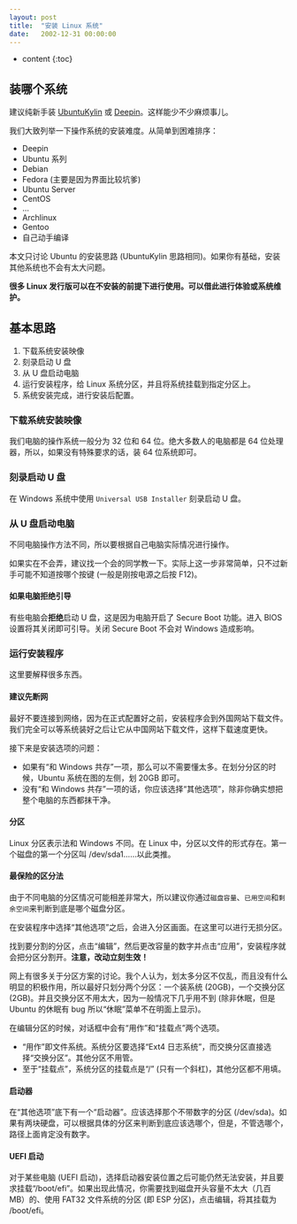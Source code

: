 ```yaml
---
layout: post
title:  "安装 Linux 系统"
date:   2002-12-31 00:00:00
---
```

* content
{:toc}

## 装哪个系统

建议纯新手装 [UbuntuKylin](http://www.ubuntukylin.com) 或 [Deepin](http://deepin.org)。这样能少不少麻烦事儿。

我们大致列举一下操作系统的安装难度。从简单到困难排序：

* Deepin 
* Ubuntu 系列
* Debian
* Fedora (主要是因为界面比较坑爹)
* Ubuntu Server
* CentOS
* ...
* Archlinux
* Gentoo
* 自己动手编译

本文只讨论 Ubuntu 的安装思路 (UbuntuKylin 思路相同)。如果你有基础，安装其他系统也不会有太大问题。

**很多 Linux 发行版可以在不安装的前提下进行使用。可以借此进行体验或系统维护。**

## 基本思路

1. 下载系统安装映像
2. 刻录启动 U 盘
3. 从 U 盘启动电脑
4. 运行安装程序，给 Linux 系统分区，并且将系统挂载到指定分区上。
5. 系统安装完成，进行安装后配置。

### 下载系统安装映像

我们电脑的操作系统一般分为 32 位和 64 位。绝大多数人的电脑都是 64 位处理器，所以，如果没有特殊要求的话，装 64 位系统即可。

### 刻录启动 U 盘

在 Windows 系统中使用 `Universal USB Installer` 刻录启动 U 盘。

### 从 U 盘启动电脑

不同电脑操作方法不同，所以要根据自己电脑实际情况进行操作。

如果实在不会弄，建议找一个会的同学教一下。实际上这一步非常简单，只不过新手可能不知道按哪个按键 (一般是刚按电源之后按 F12)。

<div class="callout callout-warning">
<h4>如果电脑拒绝引导</h4>
有些电脑会<strong>拒绝</strong>启动 U 盘，这是因为电脑开启了 Secure Boot 功能。进入 BIOS 设置将其关闭即可引导。关闭 Secure Boot 不会对 Windows 造成影响。
</div>

### 运行安装程序

这里要解释很多东西。

<div class="callout callout-info">
<h4>建议先断网</h4>
最好不要连接到网络，因为在正式配置好之前，安装程序会到外国网站下载文件。我们完全可以等系统装好之后让它从中国网站下载文件，这样下载速度更快。
</div>

接下来是安装选项的问题：

* 如果有“和 Windows 共存”一项，那么可以不需要懂太多。在划分分区的时候，Ubuntu 系统在图的左侧，划 20GB 即可。
* 没有“和 Windows 共存”一项的话，你应该选择“其他选项”，除非你确实想把整个电脑的东西都抹干净。

#### 分区

Linux 分区表示法和 Windows 不同。在 Linux 中，分区以文件的形式存在。第一个磁盘的第一个分区叫 /dev/sda1……以此类推。

<div class="callout callout-info">
<h4>最保险的区分法</h4>
由于不同电脑的分区情况可能相差非常大，所以建议你通过<code>磁盘容量</code>、<code>已用空间</code>和<code>剩余空间</code>来判断到底是哪个磁盘分区。
</div>

在安装程序中选择“其他选项”之后，会进入分区画面。在这里可以进行无损分区。

找到要分割的分区，点击“编辑”，然后更改容量的数字并点击“应用”，安装程序就会把分区分割开。**注意，改动立刻生效！**

网上有很多关于分区方案的讨论。我个人认为，划太多分区不仅乱，而且没有什么明显的积极作用，所以最好只划分两个分区：一个装系统 (20GB)，一个交换分区 (2GB)。并且交换分区不用太大，因为一般情况下几乎用不到 (除非休眠，但是 Ubuntu 的休眠有 bug 所以“休眠”菜单不在明面上显示)。

在编辑分区的时候，对话框中会有“用作”和“挂载点”两个选项。

* “用作”即文件系统。系统分区要选择“Ext4 日志系统”，而交换分区直接选择“交换分区”。其他分区不用管。
* 至于“挂载点”，系统分区的挂载点是“/” (只有一个斜杠)，其他分区都不用填。

#### 启动器

在“其他选项”底下有一个“启动器”。应该选择那个不带数字的分区 (/dev/sda)。如果有两块硬盘，可以根据具体的分区来判断到底应该选哪个，但是，不管选哪个，路径上面肯定没有数字。

<div class="callout callout-info">
<h4>UEFI 启动</h4>
对于某些电脑 (UEFI 启动)，选择启动器安装位置之后可能仍然无法安装，并且要求挂载“/boot/efi”。如果出现此情况，你需要找到磁盘开头容量不太大（几百 MB）的、使用 FAT32 文件系统的分区 (即 ESP 分区)，点击编辑，将其挂载为 /boot/efi。
</div>
